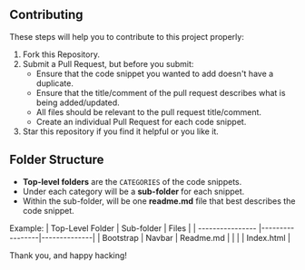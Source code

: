 ## Contributing

These steps will help you to contribute to this project properly:
1. Fork this Repository.
2. Submit a Pull Request, but before you submit:
   * Ensure that the code snippet you wanted to add doesn't have a duplicate.
   * Ensure that the title/comment of the pull request describes what is being added/updated.
   * All files should be relevant to the pull request title/comment.
   * Create an individual Pull Request for each code snippet.
3. Star this repository if you find it helpful or you like it.

## Folder Structure

- **Top-level folders** are the `CATEGORIES` of the code snippets.
- Under each category will be a **sub-folder** for each snippet.
- Within the sub-folder, will be one **readme.md** file that best describes the code snippet.

Example:
| Top-Level Folder | Sub-folder      | Files        |
| ---------------- |-----------------|--------------|
| Bootstrap        | Navbar          | Readme.md    |
|                  |                 | Index.html   |

Thank you, and happy hacking!



